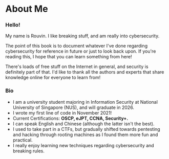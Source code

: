 # About Me

### Hello!

My name is Rouvin. I like breaking stuff, and am really into cybersecurity.&#x20;

The point of this book is to document whatever I've done regarding cybersecurity for reference in future or just to look back upon. If you're reading this, I hope that you can learn something from here!&#x20;

There's loads of free stuff on the Internet in general, and security is definitely part of that. I'd like to thank all the authors and experts that share knowledge online for everyone to learn from!

### Bio

* I am a university student majoring in Information Security at National University of Singapore (NUS), and will graduate in 2026.
* I wrote my first line of code in November 2021!&#x20;
* Current Certifications: **OSCP, eJPT, CCNA, Security+.**&#x20;
* I can speak English and Chinese (although the latter isn't the best).
* I used to take part in a CTFs, but gradually shifted towards pentesting and hacking through rooting machines as I found them more fun and practical.&#x20;
* I really enjoy learning new techniques regarding cybersecurity and breaking rules.
